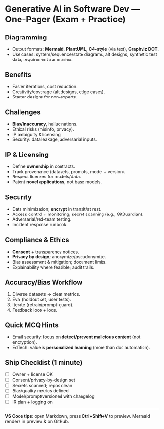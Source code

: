 # Generative AI in Software Dev — One‑Pager (Exam + Practice)

## Diagramming
- Output formats: **Mermaid**, **PlantUML**, **C4-style** (via text), **Graphviz DOT**.
- Use cases: system/sequence/state diagrams, alt designs, synthetic test data, requirement summaries.

## Benefits
- Faster iterations, cost reduction.
- Creativity/coverage (alt designs, edge cases).
- Starter designs for non-experts.

## Challenges
- **Bias/inaccuracy**, hallucinations.
- Ethical risks (misinfo, privacy).
- IP ambiguity & licensing.
- Security: data leakage, adversarial inputs.

## IP & Licensing
- Define **ownership** in contracts.
- Track provenance (datasets, prompts, model + version).
- Respect licenses for models/data.
- Patent **novel applications**, not base models.

## Security
- Data minimization; **encrypt** in transit/at rest.
- Access control + monitoring; secret scanning (e.g., GitGuardian).
- Adversarial/red-team testing.
- Incident response runbook.

## Compliance & Ethics
- **Consent** + transparency notices.
- **Privacy by design**; anonymize/pseudonymize.
- Bias assessment & mitigation; document limits.
- Explainability where feasible; audit trails.

## Accuracy/Bias Workflow
1) Diverse datasets → clear metrics.  
2) Eval (holdout set, user tests).  
3) Iterate (retrain/prompt-guard).  
4) Feedback loop + logs.

## Quick MCQ Hints
- Email security: focus on **detect/prevent malicious content** (not encryption).  
- EdTech: value is **personalized learning** (more than doc automation).

## Ship Checklist (1 minute)
- [ ] Owner + license OK  
- [ ] Consent/privacy-by-design set  
- [ ] Secrets scanned; repos clean  
- [ ] Bias/quality metrics defined  
- [ ] Model/prompt/versioned with changelog  
- [ ] IR plan + logging on

---
**VS Code tips**: open Markdown, press **Ctrl+Shift+V** to preview. Mermaid renders in preview & on GitHub.
